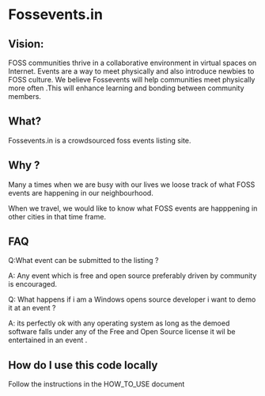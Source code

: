 Fossevents.in
===============

Vision:
---------

FOSS communities thrive in a collaborative environment in virtual spaces on Internet.
Events are a  way to meet physically and also introduce newbies to FOSS culture. We believe Fossevents will help communities meet physically more often .This will enhance learning and bonding between community members.

What?
-----------

Fossevents.in is a crowdsourced foss events listing site.

Why ?
--------

Many a times when we are busy with our lives we loose track of what FOSS events are happening in our neighbourhood.

When we  travel, we would like to know what FOSS events are happpening in other cities in that time frame. 

FAQ
--------
 
 Q:What event can be submitted to the listing ?
 
 A: Any event which is free and open source preferably driven by community is encouraged.
 
 Q: What happens if i am a Windows opens source developer i want to demo it at  an event ?
 
 A: its perfectly ok with any operating system as long as the demoed software falls under any of the Free and Open Source license it wil be entertained in an event .

How do I use this code locally
------------------------------
Follow the instructions in the HOW_TO_USE document